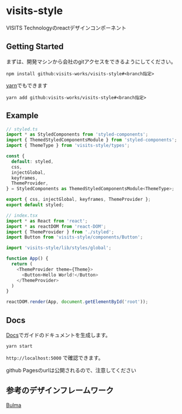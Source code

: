 # visits-style
VISITS Technologyのreactデザインコンポーネント

## Getting Started

まずは、開発マシンから会社のgitアクセスをできるようにしてください。

```
npm install github:visits-works/visits-style#<branch指定>
```

[yarn](https://yarnpkg.com/ja/)でもできます

```
yarn add github:visits-works/visits-style#<branch指定>
```

## Example

```javascript
// styled.ts
import * as StyledComponents from 'styled-components';
import { ThemedStyledComponentsModule } from 'styled-components';
import { ThemeType } from 'visits-style/types';

const {
  default: styled,
  css,
  injectGlobal,
  keyframes,
  ThemeProvider,
} = StyledComponents as ThemedStyledComponentsModule<ThemeType>;

export { css, injectGlobal, keyframes, ThemeProvider };
export default styled;
```

```javascript
// index.tsx
import * as React from 'react';
import * as reactDOM from 'react-DOM';
import { ThemeProvider } from './styled';
import Button from 'visits-style/components/Button';

import 'visits-style/lib/styles/global';

function App() {
  return (
    <ThemeProvider theme={Theme}>
      <Button>Hello World!</Button>
    </ThemeProvider>
  )
}

reactDOM.render(App, document.getElementById('root'));
```

## Docs

[Docs](https://github.com/pedronauck/docz)でガイドのドキュメントを生成します。

```
yarn start
```

`http://localhost:5000` で確認できます。

github Pagesのurlは公開されるので、注意してください


## 参考のデザインフレームワーク
[Bulma](https://bulma.io/)

